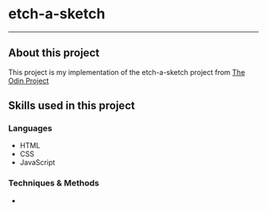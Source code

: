 # etch-a-sketch

---

## About this project

This project is my implementation of the etch-a-sketch project from [The Odin Project](https://www.theodinproject.com/lessons/foundations-etch-a-sketch)

## Skills used in this project

### Languages

- HTML
- CSS
- JavaScript

### Techniques & Methods

-
